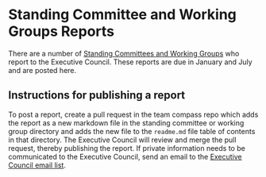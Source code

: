# Standing Committee and Working Groups Reports

There are a number of [Standing Committees and Working Groups](https://jupyter.org/governance/standing_committees_and_working_groups.html) who report to the Executive Council. These reports are due in January and July and are posted here.

## Instructions for publishing a report

To post a report, create a pull request in the team compass repo which adds the report as a new markdown file in the standing committee or working group directory and adds the new file to the `readme.md` file table of contents in that directory. The Executive Council will review and merge the pull request, thereby publishing the report. If private information needs to be communicated to the Executive Council, send an email to the [Executive Council email list](https://jupyter.org/governance/executive_council.html#contacting-the-executive-council).
